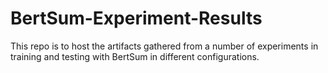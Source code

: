 # BertSum-Experiment-Results
This repo is to host the artifacts gathered from a number of experiments in training and testing with BertSum in different configurations.
